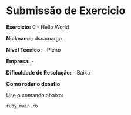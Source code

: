# Submissão de Exercicio

**Exercicio:** 0 - Hello World

**Nickname:** dscamargo

**Nível Técnico:** - Pleno

**Empresa:** -

**Dificuldade de Resolução:** - Baixa

**Como rodar o desafio**: 

Use o comando abaixo: 
```bash
ruby main.rb
```
